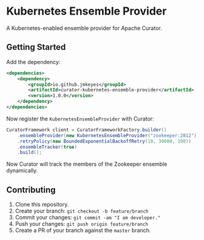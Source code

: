 Kubernetes Ensemble Provider
============================

A Kubernetes-enabled ensemble provider for Apache Curator.

Getting Started
----------------

Add the dependency:

```xml
<dependencies>
    <dependency>
        <groupId>io.github.jmkeyes</groupId>
        <artifactId>curator-kubernetes-ensemble-provider</artifactId>
        <version>1.0.0</version>
    </dependency>
</dependencies>
```

Now register the `KubernetesEnsembleProvider` with Curator:

```java
CuratorFramework client = CuratorFrameworkFactory.builder()
    .ensembleProvider(new KubernetesEnsembleProvider("zookeeper:2812"))
    .retryPolicy(new BoundedExponentialBackoffRetry(10, 30000, 100))
    .ensembleTracker(true)
    .build();
```

Now Curator will track the members of the Zookeeper ensemble dynamically.

Contributing
------------

  1. Clone this repository.
  2. Create your branch: `git checkout -b feature/branch`
  3. Commit your changes: `git commit -am "I am developer."`
  4. Push your changes: `git push origin feature/branch`
  5. Create a PR of your branch against the `master` branch.
